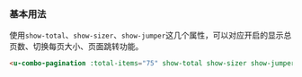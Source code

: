 ### 基本用法

使用`show-total`、`show-sizer`、`show-jumper`这几个属性，可以对应开启的显示总页数、切换每页大小、页面跳转功能。

``` html
<u-combo-pagination :total-items="75" show-total show-sizer show-jumper></u-combo-pagination>
```
